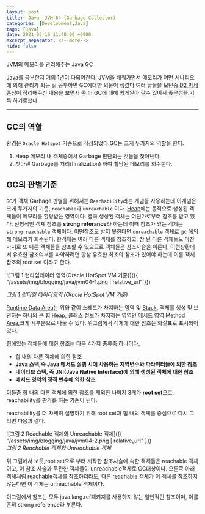 ```yaml
---
layout: post
title: -Java- JVM 04 (Garbage Collector)
categories: [Development,Java]
tags: [Java]
date: 2021-03-16 11:48:00 +0900
excerpt_separator: <!--more-->
hide: false
---
```

JVM의 메모리를 관리해주는 Java GC
<!--more-->

Java를 공부한지 거의 1년이 다되어간다. JVM을 배워가면서 메모리가 어떤 시나리오에 의해 관리가 되는 걸 공부하면 GC에대한 의문이 생겼다 여러 글들을 보던중 [D2 박세훈](https://d2.naver.com/helloworld/329631)님이 정리해주신 내용을 보면서 좀 더 GC에 대해 쉽게알아 갈수 있어서 좋은점을 기록 하기로했다.  

---  

## GC의 역할  

환경은 `Oracle Hotspot` 기준으로 작성되었다.GC는 크게 두가지의 역할을 한다.  
1. Heap 메모리 내 객체중에서 Garbage 판단되는 것들을 찾아낸다.
2. 찾아낸 Garbage를 처리(finalization) 하여 할당된 메모리를 회수한다.  

## GC의 판별기준  
`GC`가 객체 Garbage 판별을 위해서는 `Reachability`라는 개념을 사용하는데 이개념은 크게 두가지의 기준, `reachable`과 `unreachable` 이다. [Heap](https://kimchi-dev.github.io/posts/Java_JVM02/)에는 동적으로 생성된 객체들이 메모리를 할당받는 영역이다. 결국 생성된 객체는 어딘가로부터 참조를 받고 있다. 전형적인 객체 참조를 **strong referance**라 하는데 이때 참조가 있는 객체는 `strong reachable` 객체이다. 어떤참조도 받지 못한다면 `unreachable` 객체로 gc 에의해 메모리가 회수된다. 한객체는 여러 다른 객체를 참조하고, 참 된 다른 객체들도 마찬가지로 또 다른 객체들을 참조할 수 있으므로 객체들은 참조사슬을 이룬다. 이런상황에서 유효한 참조여부를 파악하려면 항상 유효한 최초의 참조가 있어야 하는데 이를 객체 참조의 root set 이라고 한다.  

![그림 1 런타임데이터 영역(Oracle HotSpot VM 기준)]({{ "/assets/img/blogging/java/jvm04-1.png | relative_url" }})  

_그림 1 런타임 데이터영역 (Oracle HotSpot VM 기준)_  

[Runtime Data Area](https://kimchi-dev.github.io/posts/Java_JVM01/)는 위와 같이 스레드가 차지하는 영역 및 [Stack](https://kimchi-dev.github.io/posts/Java_JVM03/), 객체를 생성 및 보관하는 하나의 큰 힙 [Heap](https://kimchi-dev.github.io/posts/Java_JVM02/), 클래스 정보가 차지하는 영역인 메서드 영역 [Method Area](https://kimchi-dev.github.io/posts/Java_JVM01/#1-method-area),크게 세부분으로 나눌 수 있다. 위그림에서 객체에 대한 참조는 화살표로 표시되어 있다.  

힙에있는 객체들에 대한 참조는 다음 4가지 종류중 하나이다.  

  - 힙 내의 다른 객체에 의한 참조  
  - **Java 스택,즉 Java 메서드 실행 시에 사용하는 지역변수와 파라미터들에 의한 참조**  
  - **네이티브 스택, 즉 JNI(Java Native Interface)에 의해 생성된 객체에 대한 참조**  
  - **메서드 영역의 정적 변수에 의한 참조**  

이들중 힙 내의 다른 객체에 의한 참조를 제외한 나머지 3개가 **root set**으로, reachability를 판가름 하는 기준이 된다.  

reachability를 더 자세히 설명하기 위해 root set과 힙 내의 객체를 중심으로 다시 그리면 다음과 같다.  

![그림 2 Reachable 객체와 Unreachable 객체]({{ "/assets/img/blogging/java/jvm04-2.png | relative_url" }})  
_그림 2 Reachable 객체와 Unreachable 객체_  


위 그림에서 보듯,root set으로 부터 시작한 참조사슬에 속한 객체들은 reachable 객체이고, 이 참조 사슬과 무관한 객체들이 unreachable객체로 GC대상이다. 오른쪽 아래 객체처럼 reachable객체를 참조하더라도, 다른 reachable 객체가 이 객체를 참조하지 않는다면 이 객체는 unreachable 객체이다.  

이그림에서 참조는 모두 java.lang.ref패키지를 사용하지 않는 일반적인 참조이며, 이를 흔히 strong reference라 부른다.
